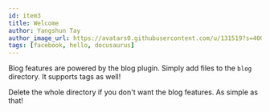 ```yaml
---
id: item3
title: Welcome
author: Yangshun Tay
author_image_url: https://avatars0.githubusercontent.com/u/131519?s=400&v=4
tags: [facebook, hello, docusaurus]
---
```


Blog features are powered by the blog plugin. Simply add files to the `blog` directory. It supports tags as well!

Delete the whole directory if you don't want the blog features. As simple as that!
